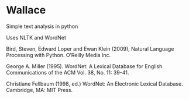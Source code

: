 # Wallace
Simple text analysis in python

Uses NLTK and WordNet

Bird, Steven, Edward Loper and Ewan Klein (2009), Natural Language Processing with Python. O’Reilly Media Inc.

George A. Miller (1995). WordNet: A Lexical Database for English.
Communications of the ACM Vol. 38, No. 11: 39-41.

Christiane Fellbaum (1998, ed.) WordNet: An Electronic Lexical Database. Cambridge, MA: MIT Press.
